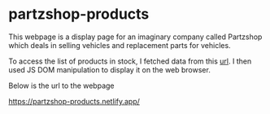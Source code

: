 # partzshop-products

This webpage is a display page for an imaginary company called Partzshop which deals in selling vehicles and replacement parts for vehicles.

To access the list of products in stock, I fetched data from this [url](https://partzshop.herokuapp.com/api/v1/products). 
I then used JS DOM manipulation to display it on the web browser.

Below is the url to the webpage

https://partzshop-products.netlify.app/
